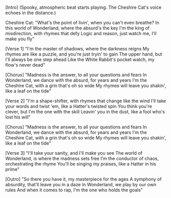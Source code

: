 [Intro]
(Spooky, atmospheric beat starts playing. The Cheshire Cat's voice echoes in the distance.)

Cheshire Cat:
"What's the point of livin', when you can't even breathe?
In this world of Wonderland, where the absurd's the key
I'm the king of misdirection, with rhymes that defy
Logic and reason, just watch me, I'll make you fly"

[Verse 1]
"I'm the master of shadows, where the darkness reigns
My rhymes are like a puzzle, and you're just tryin' to gain
The upper hand, but I'll always be one step ahead
Like the White Rabbit's pocket watch, my flow's never dead"

[Chorus]
"Madness is the answer, to all your questions and fears
In Wonderland, we dance with the absurd, for years and years
I'm the Cheshire Cat, with a grin that's oh so wide
My rhymes will leave you shakin', like a leaf on the tide"

[Verse 2]
"I'm a shape-shifter, with rhymes that change like the wind
I'll take your words and twist 'em, like a Hatter's twisted spin
You think you're clever, but I'm the one with the skill
Leavin' you in the dust, like a fool who's lost his will"

[Chorus]
"Madness is the answer, to all your questions and fears
In Wonderland, we dance with the absurd, for years and years
I'm the Cheshire Cat, with a grin that's oh so wide
My rhymes will leave you shakin', like a leaf on the tide"

[Verse 3]
"I'll take your sanity, and I'll make you see
The world of Wonderland, is where the madness sets free
I'm the conductor of chaos, orchestrating the rhyme
You'll be singing my praises, like a Hatter in his prime"

[Outro]
"So there you have it, my masterpiece for the ages
A symphony of absurdity, that'll leave you in a daze
In Wonderland, we play by our own rules
And when it comes to rap, I'm the one who holds the goals"